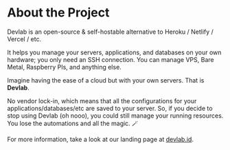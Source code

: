 # About the Project

Devlab is an open-source & self-hostable alternative to Heroku / Netlify / Vercel / etc. 

It helps you manage your servers, applications, and databases on your own hardware; you only need an SSH connection. You can manage VPS, Bare Metal, Raspberry PIs, and anything else.

Imagine having the ease of a cloud but with your own servers. That is **Devlab**.

No vendor lock-in, which means that all the configurations for your applications/databases/etc are saved to your server. So, if you decide to stop using Devlab (oh nooo), you could still manage your running resources. You lose the automations and all the magic. 🪄️

For more information, take a look at our landing page at [devlab.id](https://devlab.id).
